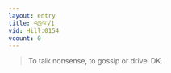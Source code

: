 ```yaml
---
layout: entry
title: འཁྱལ་√1
vid: Hill:0154
vcount: 0
---
```


> To talk nonsense, to gossip or drivel DK\.

